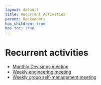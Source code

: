```yaml
---
layout: default
title: Recurrent Activities
parent: Backenders
has_children: true
has_toc: true
---
```


# Recurrent activities

- [Monthly Devismos meeting](/devismos/docs/backenders/recurrent-activities/monthly-devismos-meetings.md)
- [Weekly engineering meeting](/devismos/docs/backenders/recurrent-activities/i-like-your-APIs-meetings.md)
- [Weekly group self-management meeting](/devismos/docs/backenders/recurrent-activities/group-self-management-meetings.md)
